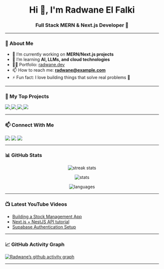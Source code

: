 <h1 align="center">Hi 👋, I'm Radwane El Falki</h1>
<h3 align="center">Full Stack MERN & Next.js Developer 🚀</h3>

---

### 🌟 About Me
- 🔭 I’m currently working on **MERN/Next.js projects**
- 🌱 I’m learning **AI, LLMs, and cloud technologies**
- 👨‍💻 Portfolio: [radwane.dev](https://radwane.dev)
- 📫 How to reach me: **radwane@example.com**
- ⚡ Fun fact: I love building things that solve real problems 🎯

---

### 🚀 My Top Projects
<a href="https://github.com/yourusername/stock-management">
  <img src="https://github-readme-stats.vercel.app/api/pin/?username=yourusername&repo=stock-management&theme=radical" />
</a>
<a href="https://github.com/yourusername/hotel-management">
  <img src="https://github-readme-stats.vercel.app/api/pin/?username=yourusername&repo=hotel-management&theme=radical" />
</a>
<a href="https://github.com/yourusername/fitness-app">
  <img src="https://github-readme-stats.vercel.app/api/pin/?username=yourusername&repo=fitness-app&theme=radical" />
</a>
<a href="https://github.com/yourusername/softyflow-app">
  <img src="https://github-readme-stats.vercel.app/api/pin/?username=yourusername&repo=softyflow-app&theme=radical" />
</a>

---

### 📫 Connect With Me
<p align="left">
  <a href="https://linkedin.com/in/yourlinkedin" target="blank"><img align="center" src="https://img.shields.io/badge/LinkedIn-blue?logo=linkedin&logoColor=white" /></a>
  <a href="mailto:radwane@example.com"><img align="center" src="https://img.shields.io/badge/Gmail-D14836?logo=gmail&logoColor=white" /></a>
  <a href="https://twitter.com/yourtwitter"><img align="center" src="https://img.shields.io/badge/Twitter-1DA1F2?logo=twitter&logoColor=white" /></a>
</p>

---

### 📊 GitHub Stats
<p align="center">
  <img src="https://github-readme-streak-stats.herokuapp.com/?user=yourusername&theme=radical" alt="streak stats"/>
</p>

<p align="center">
  <img src="https://github-readme-stats.vercel.app/api?username=yourusername&show_icons=true&theme=radical" alt="stats"/>
</p>

<p align="center">
  <img src="https://github-readme-stats.vercel.app/api/top-langs/?username=yourusername&layout=compact&theme=radical" alt="languages"/>
</p>

---

### 📺 Latest YouTube Videos
<!-- Replace with GitHub Action if you want auto update -->
- [Building a Stock Management App](https://youtube.com/...)
- [Next.js + NestJS API tutorial](https://youtube.com/...)
- [Supabase Authentication Setup](https://youtube.com/...)

---

### 📈 GitHub Activity Graph
[![Radwane’s github activity graph](https://github-readme-activity-graph.vercel.app/graph?username=yourusername&theme=radical)](https://github.com/ashutosh00710/github-readme-activity-graph)

---
